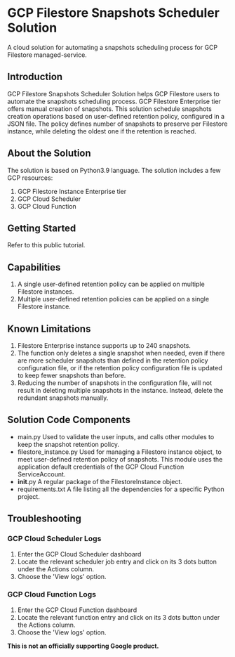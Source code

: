# GCP Filestore Snapshots Scheduler Solution

A cloud solution for automating a snapshots scheduling process for GCP
Filestore managed-service.

## Introduction

GCP Filestore Snapshots Scheduler Solution helps GCP Filestore users to
automate the snapshots scheduling process.
GCP Filestore Enterprise tier offers manual creation of snapshots.
This solution schedule snapshots creation operations based on user-defined
retention policy, configured in a JSON file.
The policy defines number of snapshots to preserve per Filestore instance,
while deleting the oldest one if the retention is reached.


## About the Solution

The solution is based on Python3.9 language.
The solution includes a few GCP resources:
1. GCP Filestore Instance Enterprise tier
2. GCP Cloud Scheduler
3. GCP Cloud Function


## Getting Started

Refer to this public tutorial.


## Capabilities

1. A single user-defined retention policy can be applied on multiple
Filestore instances.
2. Multiple user-defined retention policies can be applied on a single
Filestore instance.


## Known Limitations

1. Filestore Enterprise instance supports up to 240 snapshots.
2. The function only deletes a single snapshot when needed, even if there are
more scheduler snapshots than defined in the retention policy configuration file,
or if the retention policy configuration file is updated to keep fewer snapshots
than before.
3. Reducing the number of snapshots in the configuration file, will not result
in deleting multiple snapshots in the instance.
Instead, delete the redundant snapshots manually.


## Solution Code Components

* main.py
Used to validate the user inputs,
and calls other modules to keep the snapshot retention policy.
* filestore_instance.py
Used for managing a Filestore instance object,
to meet user-defined retention policy of snapshots.
This module uses the application default credentials
of the GCP Cloud Function ServiceAccount.
* __init__.py
A regular package of the FilestoreInstance object.
* requirements.txt
A file listing all the dependencies for a specific Python project.


## Troubleshooting

### GCP Cloud Scheduler Logs

1. Enter the GCP Cloud Scheduler dashboard
2. Locate the relevant scheduler job entry and click on its 3 dots button
under the Actions column.
3. Choose the 'View logs' option.

### GCP Cloud Function Logs

1. Enter the GCP Cloud Function dashboard
2. Locate the relevant function entry and click on its 3 dots button
under the Actions column.
3. Choose the 'View logs' option.


**This is not an officially supporting Google product.**
